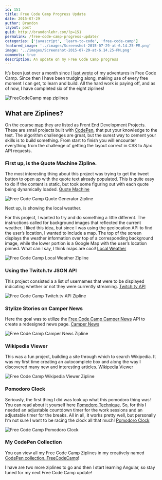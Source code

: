 ```yaml
---
id: 151
title: Free Code Camp Progress Update
date: 2015-07-29
author: Brandon
layout: post
guid: http://brandonlehr.com/?p=151
permalink: /free-code-camp-progress-update/
categories: ['javascript', 'learn-to-code', 'free-code-camp']
featured_image: '../images/Screenshot-2015-07-29-at-6.14.25-PM.png'
image: '../images/Screenshot-2015-07-29-at-6.14.25-PM.png'
comments: true
description: An update on my Free Code Camp progress
---
```


It&#8217;s been just over a month since [I last wrote](/free-code-camp-full-stack-javascript-training) of my adventures in Free Code Camp. Since then I have been trudging along, making use of every free moment I can get, to learn and build. All the hard work is paying off, and as of now, I have completed six of the eight ziplines!

![FreeCodeCamp map ziplines](../images/screenshot-freecodecamp-map-zipline.png)

## What are Ziplines?

On the course [map](http://www.freecodecamp.com/map) they are listed as Front End Development Projects. These are small projects built with [CodePen](http://codepen.io), that put your knowledge to the test. The algorithm challenges are great, but the surest way to cement your skills is to build something. From start to finish you will encounter everything from the challenge of getting the layout correct in CSS to Ajax API requests.<!--more-->

### First up, is the Quote Machine Zipline.

The most interesting thing about this project was trying to get the tweet button to open up with the quote text already populated. This is quite easy to do if the content is static, but took some figuring out with each quote being dynamically loaded. [<i class="fas fa-chevron-right"></i> Quote Machine](http://codepen.io/blehr/full/BNxepx)

![Free Code Camp Quote Generator Zipline](../images/screenshot-quote-zipline.png)

Next up, is showing the local weather.

For this project, I wanted to try and do something a little different. The instructions called for background images that reflected the current weather. I liked this idea, but since I was using the geolocation API to find the user&#8217;s location, I wanted to include a map. The top of the screen displays the weather information over top of a corresponding background image, while the lower portion is a Google Map with the user&#8217;s location pinned. What can I say, I think maps are cool! [<i class="fas fa-chevron-right"></i> Local Weather](http://codepen.io/blehr/full/PqaWbV)

![Free Code Camp Local Weather Zipline](../images/Screenshot-2015-07-29-at-6.38.28-PM-e1438209927877.png)

### Using the Twitch.tv JSON API

This project consisted a a list of usernames that were to be displayed indicating whether or not they were currently streaming. [<i class="fas fa-chevron-right"></i> Twitch.tv API](http://codepen.io/blehr/full/WvzXyR)

![Free Code Camp Twitch.tv API Zipline](../images/screenshot-twitch-zipline.png)

### Stylize Stories on Camper News

Here the goal was to utilize the [Free Code Camp Camper News](http://www.freecodecamp.com/news) API to create a redesigned news page. [<i class="fas fa-chevron-right"></i> Camper News](http://codepen.io/blehr/full/oXMybN)

![Free Code Camp Camper News Zipline](../images/screenshot-camper-news-zipline-e1438212615323.png)

### Wikipedia Viewer

This was a fun project, building a site through which to search Wikipedia. It was my first time creating an autocomplete box and along the way I discovered many new and interesting articles. [<i class="fas fa-chevron-right"></i> Wikipedia Viewer](http://codepen.io/blehr/full/oXMVxZ)

![Free Code Camp Wikipedia Viewer Zipline](../images/screenshot-wikipedia-zipline.png)

### Pomodoro Clock

Seriously, the first thing I did was look up what this pomodoro thing was! You can read about it yourself here [Pomodoro Technique](https://en.wikipedia.org/wiki/Pomodoro_Technique). So, for this I needed an adjustable countdown timer for the work sessions and an adjustable timer for the breaks. All in all, it works pretty well, but personally I&#8217;m not sure I want to be racing the clock all that much! [<i class="fas fa-chevron-right"></i> Pomodoro Clock](http://codepen.io/blehr/full/VLVbZE)

![Free Code Camp Pomodoro Clock](../images/screenshot-pomodoro-clock-zipline.png)

### My CodePen Collection

You can view all my Free Code Camp Ziplines in my creatively named [CodePen collection, FreeCodeCamp](http://codepen.io/collection/nkNxkb/)!

I have are two more ziplines to go and then I start learning Angular, so stay tuned for my next Free Code Camp update!

&nbsp;
